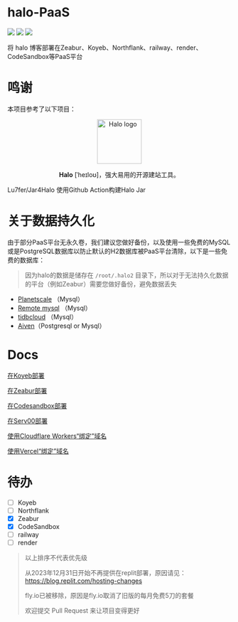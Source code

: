 # halo-PaaS
![](https://badgen.net/github/license/V-UwU/halo-PaaS) ![](https://badgen.net/github/release/V-UwU/halo-PaaS/stable) ![](https://badgen.net/github/stars/V-UwU/halo-PaaS)

将 halo 博客部署在Zeabur、Koyeb、Northflank、railway、render、CodeSandbox等PaaS平台


# 鸣谢
本项目参考了以下项目：
<p align="center">
    <a href="https://halo.run" target="_blank" rel="noopener noreferrer">
        <img width="100" src="https://halo.run/logo" alt="Halo logo" />
    </a>
</p>
<p align="center"><b>Halo</b> [ˈheɪloʊ]，强大易用的开源建站工具。</p>


Lu7fer/Jar4Halo 使用Github Action构建Halo Jar

# 关于数据持久化
由于部分PaaS平台无永久卷，我们建议您做好备份，以及使用一些免费的MySQL或是PostgreSQL数据库以防止默认的H2数据库被PaaS平台清除，以下是一些免费的数据库：

> 因为halo的数据是储存在 `/root/.halo2` 目录下，所以对于无法持久化数据的平台（例如Zeabur）需要您做好备份，避免数据丢失

- [Planetscale](https://app.planetscale.com/) （Mysql）
- [Remote mysql](https://remotemysql.com/) （Mysql）
- [tidbcloud](https://tidbcloud.com) （Mysql）
- [Aiven](https://console.aiven.io/)（Postgresql or Mysql）

# Docs

[在Koyeb部署](https://github.com/V-Official-233/halo-PaaS/blob/main/docs/Koyeb.md)

[在Zeabur部署](https://github.com/V-Official-233/halo-PaaS/blob/main/docs/Zeabur.md)

[在Codesandbox部署](https://github.com/V-Official-233/halo-PaaS/blob/main/docs/Codesandbox.md)

[在Serv00部署](https://github.com/V-Official-233/halo-PaaS/blob/main/docs/Serv00.md)

[使用Cloudflare Workers“绑定”域名](https://github.com/V-Official-233/halo-PaaS/blob/main/docs/Cloudflare-Workers.md)

[使用Vercel“绑定”域名](https://github.com/V-Official-233/halo-PaaS/blob/main/docs/Vercel.md)


# 待办
- [ ] Koyeb
- [ ] Northflank
- [x] Zeabur
- [x] CodeSandbox
- [ ] railway
- [ ] render

> 以上排序不代表优先级
>
> 从2023年12月31日开始不再提供在replit部署，原因请见：https://blog.replit.com/hosting-changes
>
> fly.io已被移除，原因是fly.io取消了旧版的每月免费5刀的套餐
> 
> 欢迎提交 Pull Request 来让项目变得更好
